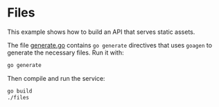 # Files

This example shows how to build an API that serves static assets.

The file [generate.go](generate.go) contains `go generate` directives that uses `goagen` to generate
the necessary files. Run it with:

```bash
go generate
```

Then compile and run the service:

```bash
go build
./files
```
